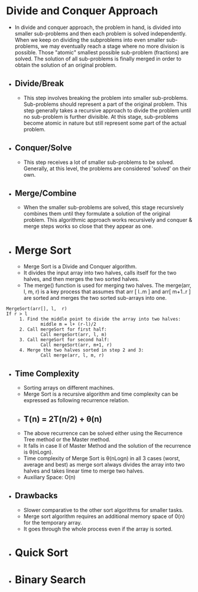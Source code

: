 # Divide and Conquer Approach

  - In divide and conquer approach, the problem in hand, is divided into smaller sub-problems and then each problem is solved independently. When we keep on dividing the subproblems into even smaller sub-problems, we may eventually reach a stage where no more division is possible. Those "atomic" smallest possible sub-problem (fractions) are solved. The solution of all sub-problems is finally merged in order to obtain the solution of an original problem.

  - ## Divide/Break
    - This step involves breaking the problem into smaller sub-problems. Sub-problems should represent a part of the original problem. This step generally takes a recursive approach to divide the problem until no sub-problem is further divisible. At this stage, sub-problems become atomic in nature but still represent some part of the actual problem.

  - ## Conquer/Solve
    - This step receives a lot of smaller sub-problems to be solved. Generally, at this level, the problems are considered 'solved' on their own.

  - ## Merge/Combine
    - When the smaller sub-problems are solved, this stage recursively combines them until they formulate a solution of the original problem. This algorithmic approach works recursively and conquer & merge steps works so close that they appear as one.


- # Merge Sort
  - Merge Sort is a Divide and Conquer algorithm. 
  - It divides the input array into two halves, calls itself for the two halves, and then merges the two sorted halves. 
  - The merge() function is used for merging two halves. The merge(arr, l, m, r) is a key process that assumes that arr [ l..m ] and arr[ m+1..r ] are sorted and merges the two sorted sub-arrays into one.

```
MergeSort(arr[], l,  r)
If r > l
     1. Find the middle point to divide the array into two halves:  
             middle m = l+ (r-l)/2
     2. Call mergeSort for first half:   
             Call mergeSort(arr, l, m)
     3. Call mergeSort for second half:
             Call mergeSort(arr, m+1, r)
     4. Merge the two halves sorted in step 2 and 3:
             Call merge(arr, l, m, r)
```

- ## Time Complexity
  - Sorting arrays on different machines. 
  - Merge Sort is a recursive algorithm and time complexity can be expressed as following recurrence relation. 
  - ## T(n) = 2T(n/2) + θ(n)
  - The above recurrence can be solved either using the Recurrence Tree method or the Master method. 
  - It falls in case II of Master Method and the solution of the recurrence is θ(nLogn). 
  - Time complexity of Merge Sort is  θ(nLogn) in all 3 cases (worst, average and best) as merge sort always divides the array into two halves and takes linear time to merge two halves.
  - Auxiliary Space: O(n)

- ## Drawbacks
  - Slower comparative to the other sort algorithms for smaller tasks.
  - Merge sort algorithm requires an additional memory space of 0(n) for the temporary array.
  - It goes through the whole process even if the array is sorted.




- # Quick Sort
- # Binary Search

